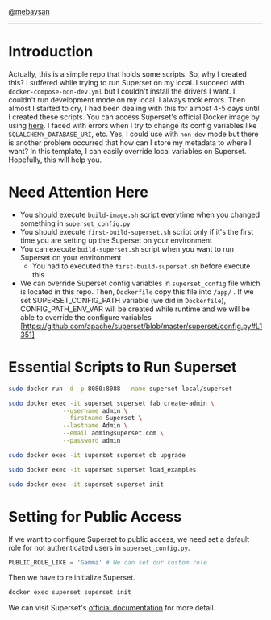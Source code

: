 [@mebaysan](https://github.com/mebaysan/)

---

# Introduction

Actually, this is a simple repo that holds some scripts. So, why I created this? I suffered while trying to run Superset on my local. I succeed with `docker-compose-non-dev.yml` but I couldn't install the drivers I want. I couldn't run development mode on my local. I always took errors. Then almost I started to cry, I had been dealing with this for almost 4-5 days until I created these scripts. You can access Superset's official Docker image by using [here](https://hub.docker.com/r/apache/superset). I faced with errors when I try to change its config variables like `SQLALCHEMY_DATABASE_URI`, etc. Yes, I could use with `non-dev` mode but there is another problem occurred that how can I store my metadata to where I want? In this template, I can easily override local variables on Superset. Hopefully, this will help you.

# Need Attention Here

- You should execute `build-image.sh` script everytime when you changed something in `superset_config.py`
- You should execute `first-build-superset.sh` script only if it's the first time you are setting up the Superset on your environment
- You can execute `build-superset.sh` script when you want to run Superset on your environment
  - You had to executed the `first-build-superset.sh` before execute this
- We can override Superset config variables in `superset_config` file which is located in this repo. Then, `Dockerfile` copy this file into `/app/` . If we set SUPERSET_CONFIG_PATH variable (we did in `Dockerfile`), CONFIG_PATH_ENV_VAR will be created while runtime and we will be able to override the configure variables [https://github.com/apache/superset/blob/master/superset/config.py#L1351]

# Essential Scripts to Run Superset

```bash
sudo docker run -d -p 8080:8088 --name superset local/superset
```

 
```bash
sudo docker exec -it superset superset fab create-admin \
               --username admin \
               --firstname Superset \
               --lastname Admin \
               --email admin@superset.com \
               --password admin
```

```bash
sudo docker exec -it superset superset db upgrade
```


```bash
sudo docker exec -it superset superset load_examples
```


```bash
sudo docker exec -it superset superset init
```

# Setting for Public Access

If we want to configure Superset to public access, we need set a default role for not authenticated users in `superset_config.py`.

```python
PUBLIC_ROLE_LIKE = 'Gamma' # We can set our custom role
```

Then we have to re initialize Superset.

```bash
docker exec superset superset init
```

We can visit Superset's [official documentation](https://superset.apache.org/docs/security/) for more detail.
